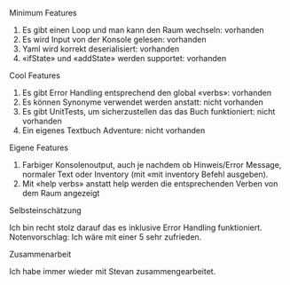 Minimum Features

1.	Es gibt einen Loop und man kann den Raum wechseln: vorhanden
2.	Es wird Input von der Konsole gelesen: vorhanden
3.	Yaml wird korrekt deserialisiert: vorhanden
4.	«ifState» und «addState» werden supportet: vorhanden

Cool Features

1.	Es gibt Error Handling entsprechend den global «verbs»: vorhanden
2.	Es können Synonyme verwendet werden anstatt: nicht vorhanden
3.	Es gibt UnitTests, um sicherzustellen das das Buch funktioniert: nicht vorhanden
4.	Ein eigenes Textbuch Adventure: nicht vorhanden

Eigene Features

1.	Farbiger Konsolenoutput, auch je nachdem ob Hinweis/Error Message, normaler Text oder Inventory (mit «mit inventory Befehl ausgeben).
2.	Mit «help verbs» anstatt help werden die entsprechenden Verben von dem Raum angezeigt 

Selbsteinschätzung

Ich bin recht stolz darauf das es inklusive Error Handling funktioniert.
Notenvorschlag: Ich wäre mit einer 5 sehr zufrieden.

Zusammenarbeit

Ich habe immer wieder mit Stevan zusammengearbeitet.

